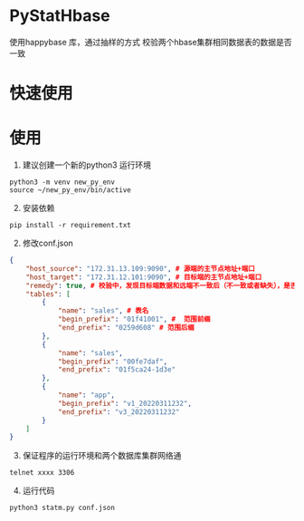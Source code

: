 # PyStatHbase

使用happybase 库，通过抽样的方式 校验两个hbase集群相同数据表的数据是否一致

# 快速使用
# 使用
1. 建议创建一个新的python3 运行环境
```
python3 -m venv new_py_env
source ~/new_py_env/bin/active
```
2. 安装依赖
```shell
pip install -r requirement.txt
```
2. 修改conf.json
```json
{
    "host_source": "172.31.13.109:9090", # 源端的主节点地址+端口
    "host_target": "172.31.12.101:9090", # 目标端的主节点地址+端口
    "remedy": true, # 校验中，发现目标端数据和远端不一致后（不一致或者缺失），是否要修复目标端数据
    "tables": [
        {
            "name": "sales", # 表名
            "begin_prefix": "01f41001", #  范围前缀
            "end_prefix": "0259d608" # 范围后缀
        },
        {
            "name": "sales",
            "begin_prefix": "00fe7daf",
            "end_prefix": "01f5ca24-1d3e"
        },
        {
            "name": "app",
            "begin_prefix": "v1_20220311232",
            "end_prefix": "v3_20220311232"
        }
    ]
}

```
3. 保证程序的运行环境和两个数据库集群网络通
```
telnet xxxx 3306
```

4. 运行代码
```shell
python3 statm.py conf.json
```
